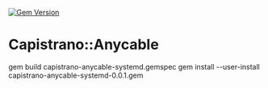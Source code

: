 [![Gem Version](https://badge.fury.io/rb/capistrano3-puma.svg)](http://badge.fury.io/rb/capistrano3-puma)
# Capistrano::Anycable

gem build capistrano-anycable-systemd.gemspec
gem install --user-install capistrano-anycable-systemd-0.0.1.gem